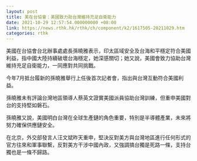 ```yaml
---
layout: post
title: 美在台協會：美國致力助台灣維持充足自衛能力
date: 2021-10-29 12:57:54.000000000 +08:00
link: https://news.rthk.hk/rthk/ch/component/k2/1617505-20211029.htm
categories: rthk
---
```


美國在台協會台北辦事處處長孫曉雅表示，印太區域安全及台海和平穩定符合美國利益，指中國大陸持續破壞台海穩定，她深感關切；她又說，美國會致力協助台灣維持充足自衛能力，一同應對共同挑戰。

今年7月抵台履新的孫曉雅舉行上任後首次記者會，指出與台灣互動符合美國利益。 

孫曉雅未有評論台灣地區領導人蔡英文證實美國派員協助台灣訓練，但重申美國對台的支持堅如磐石。

孫曉雅又說，美國明白台灣在全球生產鏈的角色重要，特別是半導體產業，未來將努力確保供應鏈安全。

在北京，外交部發言人汪文斌昨天重申，堅決反對美方與台灣地區進行任何形式的官方往來和軍事聯繫，反對美方干涉中國內政，又強調搞台獨是死路一條，支持台獨也是一條不歸路。
